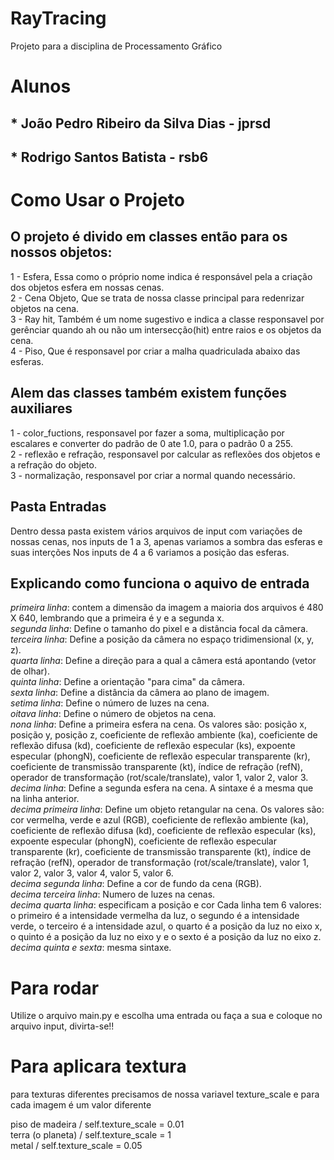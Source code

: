 # RayTracing
Projeto para a disciplina de Processamento Gráfico

# Alunos 
## * João Pedro Ribeiro da Silva Dias - jprsd
## * Rodrigo Santos Batista - rsb6 

# Como Usar o Projeto
## O projeto é divido em classes então para os nossos objetos:
1 - Esfera, Essa como o próprio nome indica é responsável pela a criação dos objetos esfera em nossas cenas.</br>
2 - Cena Objeto, Que se trata de nossa classe principal para redenrizar objetos na cena.</br>
3 - Ray hit, Também é um nome sugestivo e indica a classe responsavel por gerênciar quando ah ou não um intersecção(hit) entre raios e os objetos da cena.</br>
4 - Piso, Que é responsavel por criar a malha quadriculada abaixo das esferas.</br>

## Alem das classes também existem funções auxiliares 
1 - color_fuctions, responsavel por fazer a soma, multiplicação por escalares e converter do padrão de 0 ate 1.0, para o padrão 0 a 255.</br>
2 - reflexão e refração, responsavel por calcular as reflexões dos objetos e a refração do objeto.</br>
3 - normalização, responsavel por criar a normal quando necessário.</br>

## Pasta Entradas
Dentro dessa pasta existem vários arquivos de input com variações de nossas cenas, nos inputs de 1 a 3, apenas variamos a sombra das esferas e suas interções
Nos inputs de 4 a 6 variamos a posição das esferas.

## Explicando como funciona o aquivo de entrada
*primeira linha*: contem a dimensão da imagem a maioria dos arquivos é 480 X 640, lembrando que a primeira é y e a segunda x.</br>
*segunda linha*: Define o tamanho do pixel e a distância focal da câmera.</br>
*terceira linha*: Define a posição da câmera no espaço tridimensional (x, y, z).</br>
*quarta linha*: Define a direção para a qual a câmera está apontando (vetor de olhar).</br>
*quinta linha*: Define a orientação "para cima" da câmera.</br>
*sexta linha*: Define a distância da câmera ao plano de imagem.</br>
*setima linha*: Define o número de luzes na cena.</br>
*oitava linha*: Define o número de objetos na cena.</br>
*nona linha*: Define a primeira esfera na cena. Os valores são: posição x, posição y, posição z, coeficiente de reflexão ambiente (ka), coeficiente de reflexão difusa (kd), coeficiente de reflexão especular (ks), expoente especular (phongN), coeficiente de reflexão especular transparente (kr), coeficiente de transmissão transparente (kt), índice de refração (refN), operador de transformação (rot/scale/translate), valor 1, valor 2, valor 3.</br>
*decima linha*: Define a segunda esfera na cena. A sintaxe é a mesma que na linha anterior.</br>
*decima primeira linha*: Define um objeto retangular na cena. Os valores são: cor vermelha, verde e azul (RGB), coeficiente de reflexão ambiente (ka), coeficiente de reflexão difusa (kd), coeficiente de reflexão especular (ks), expoente especular (phongN), coeficiente de reflexão especular transparente (kr), coeficiente de transmissão transparente (kt), índice de refração (refN), operador de transformação (rot/scale/translate), valor 1, valor 2, valor 3, valor 4, valor 5, valor 6.</br>
*decima segunda linha*: Define a cor de fundo da cena (RGB).</br>
*decima terceira linha*: Numero de luzes na cenas.</br>
*decima quarta linha*: especificam a posição e cor Cada linha tem 6 valores: o primeiro é a intensidade vermelha da luz, o segundo é a intensidade verde, o terceiro é a intensidade azul, o quarto é a posição da luz no eixo x, o quinto é a posição da luz no eixo y e o sexto é a posição da luz no eixo z.</br>
*decima quinta e sexta*: mesma sintaxe.</br>

# Para rodar
Utilize o arquivo main.py e escolha uma entrada ou faça a sua e coloque no arquivo input, divirta-se!!

# Para aplicara textura
para texturas diferentes precisamos de nossa variavel texture_scale e para cada imagem é um valor diferente

piso de madeira / self.texture_scale = 0.01</br>
terra (o planeta) / self.texture_scale = 1</br>
metal / self.texture_scale = 0.05</br>

